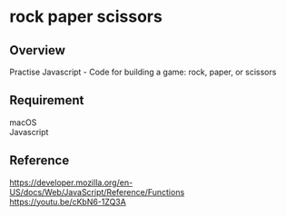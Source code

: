 # rock paper scissors

## Overview

Practise Javascript - Code for building a game: rock, paper, or scissors

## Requirement

macOS<br>
Javascript

## Reference

https://developer.mozilla.org/en-US/docs/Web/JavaScript/Reference/Functions<br>
https://youtu.be/cKbN6-1ZQ3A
